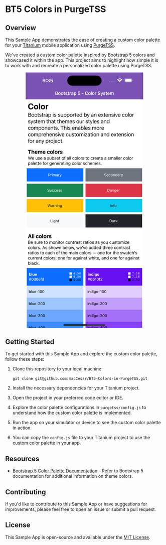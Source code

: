 # BT5 Colors in PurgeTSS

## Overview

This Sample App demonstrates the ease of creating a custom color palette for your [Titanium](https://titaniumsdk.com) mobile application using [PurgeTSS](https://purgetss.com).

We've created a custom color palette inspired by Bootstrap 5 colors and showcased it within the app. This project aims to highlight how simple it is to work with and recreate a personalized color palette using PurgeTSS.

<p align="center" width="100%">
<img src="app/assets/bt5-color-system.png" width="375" alt="iOS Screen - BT5 Color System" >
</p>

## Getting Started

To get started with this Sample App and explore the custom color palette, follow these steps:

1. Clone this repository to your local machine:

   ```shell
   git clone git@github.com:macCesar/BT5-Colors-in-PurgeTSS.git
   ```

2. Install the necessary dependencies for your Titanium project.

3. Open the project in your preferred code editor or IDE.

4. Explore the color palette configurations in `purgetss/config.js` to understand how the custom color palette is implemented.

5. Run the app on your simulator or device to see the custom color palette in action.

6. You can copy the `config.js` file to your Titanium project to use the custom color palette in your app.

## Resources

- [Bootstrap 5 Color Palette Documentation](https://v5.getbootstrap.com/docs/5.0/customize/color/#theme-colors) - Refer to Bootstrap 5 documentation for additional information on theme colors.

## Contributing

If you'd like to contribute to this Sample App or have suggestions for improvements, please feel free to open an issue or submit a pull request.

## License

This Sample App is open-source and available under the [MIT License](LICENSE).
